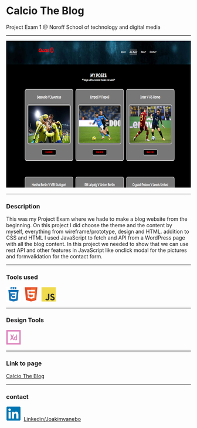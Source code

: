 <div>
  <h1> Calcio The Blog </h1>
  <p> Project Exam 1 @ Noroff School of technology and digital media </p>
 </div>
 
 ---

<div>
  <img src="https://github.com/Noroff-FEU-Assignments/project-exam-1-Pjatte1337/blob/main/img/exam1.png"width="1200" height="400"/> </img>
</div>

 ---
 
### Description
<p>
  This was my Project Exam where we hade to make a blog website from the beginning.
  On this project I did choose the theme and the content by myself, everything from wireframe/prototype, design and HTML.
  addition to CSS and HTML I used JavaScript to fetch and API from a WordPress page with all the blog content.
  In this project we needed to show that we can use rest API and other features in JavaScript like onclick modal for the pictures and formvalidation for the contact     form.  
</p>

 ---

### Tools used
<div>
  <img src="https://github.com/devicons/devicon/blob/master/icons/css3/css3-plain-wordmark.svg"  title="CSS3" alt="CSS" width="40" height="40"/>&nbsp;
  <img src="https://github.com/devicons/devicon/blob/master/icons/html5/html5-original.svg" title="HTML5" alt="HTML" width="40" height="40"/>&nbsp;
  <img src="https://github.com/devicons/devicon/blob/master/icons/javascript/javascript-original.svg" title="JavaScript" alt="JS" width="40" height="40"/>&nbsp;
</div>

---

### Design Tools
<p>
  <img src="https://github.com/devicons/devicon/blob/master/icons/xd/xd-line.svg" title="XD" alt="XD" width="40" height="40"/>&nbsp;
</p>

---

### Link to page
<div>
  <a href="https://exam-joakimvanebo.netlify.app/"> Calcio The Blog </a>
</div>

---

### contact
<div>
  <img src="https://github.com/devicons/devicon/blob/master/icons/linkedin/linkedin-original.svg"title="HTML5" alt="HTML" width="40" height="40"/>&nbsp;
  <a href="https://www.linkedin.com/in/joakim-vanebo-93a64562/"> Linkedin/Joakimvanebo </a>
</div>
